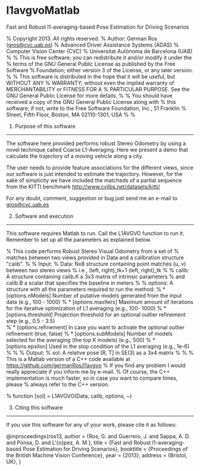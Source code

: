 l1avgvoMatlab
=============

Fast and Robust l1-averaging-based Pose Estimation for Driving Scenarios

% Copyright 2013. All rights reserved.
% Author: German Ros (gros@cvc.uab.es)
%         Advanced Driver Assistance Systems (ADAS)
%         Computer Vision Center (CVC)
%	  Universitat Autònoma de Barcelona (UAB)
%
% This is free software; you can redistribute it and/or modify it under the
% terms of the GNU General Public License as published by the Free Software
% Foundation; either version 3 of the License, or any later version.
%
% This software is distributed in the hope that it will be useful, but WITHOUT ANY
% WARRANTY; without even the implied warranty of MERCHANTABILITY or FITNESS FOR A
% PARTICULAR PURPOSE. See the GNU General Public License for more details.
%
% You should have received a copy of the GNU General Public License along with
% this software; if not, write to the Free Software Foundation, Inc., 51 Franklin
% Street, Fifth Floor, Boston, MA 02110-1301, USA 
%
%

1. Purpose of this software
----------------------------

The software here provided performs robust Stereo Odometry 
by using a novel technique called Coarse L1-Averaging.
Here we present a demo that calculate the trajectory of a moving
vehicle along a city. 

The user needs to provide feature associations for the different views, since
our software is just intended to estimate the trajectory. However, for the sake
of simplicity we have included the matcheds of a partial sequence from the KITTI
benchmark http://www.cvlibs.net/datasets/kitti/

For any doubt, comment, suggestion or bug just send me an e-mail to gros@cvc.uab.es

2. Software and execution
--------------------------------------
This software requires Matlab to run. Call the L1AVGVO function to run it.
Remember to set up all the parameters as explained below.

% This code performs Robust Stereo Visual Odometry from a set of
% matches between two views provided in Data and a calibration structure "calib".
%
% 	Input:
%		Data: 		Nx8 structure containing point matches (u, v) between two stereo views
%				i.e., (left, right)_tk+1 (left, right)_tk
%
%		calib:  	A structure containing calib.K a 3x3 matrix of intrinsic parameters
%				and calib.B a scalar that specifies the baseline in meters
%
%		options:	A structure with all the parameters required to run the method:
%			* [options.nModels] Number of putative models generated from the input data (e.g., 100 - 1000)
%			* [options.maxIters] Maximum amount of iterations for the iterative optimization of L1 averaging (e.g., 100- 1000)
%			* [options.threshold] Projection threshold for an optional outlier refinement step (e.g., 0.5 - 3.5)	
%			* [options.refinement] In case you want to activate the optional outlier refinement (true, false)
%			* [options.subModels] Number of models selected for the averaging (the top K models) (e.g., 500)
%			* [options.epsilon] Used in the stop condition of the L1 averaging (e.g., 1e-6)
%
%
%	Output:
%		sol:	A relative pose [R, T] in SE(3) as a 3x4 matrix
%
%
% This is a Matlab version of a C++ code available at https://github.com/germanRos/l1avgvo
% If you find any problem I would really appreciate if you inform me by e-mail.
% Of course, the C++ implementation is much faster, so in case you want to compare times, please
% always refer to the C++ version.

%
function [sol] = L1AVGVO(Data, calib, options, ~) 



3. Citing this software
------------------------

If you use this software for any of your work, please cite it as follows:

@inproceedings{ros13,
 author = {Ros, G. and Guerrero, J. and Sappa, A. D. and Ponsa, D. and L\'{o}pez, A. M.},
 title = {Fast and Robust l1-averaging-based Pose Estimation for Driving Scenarios},
 booktitle = {Proceedings of the British Machine Vision Conference},
 year = {2013},
 address = {Bristol, UK},
} 
